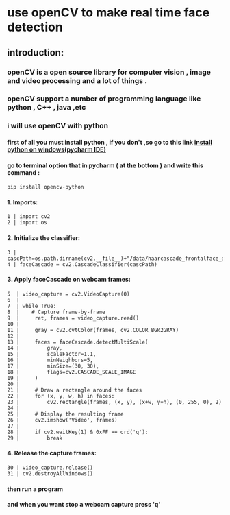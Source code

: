 # use openCV to make real time face detection




## introduction:
### openCV is a open source library for computer vision , image and video processing   and a lot of things .
### openCV support a number of programming language like python , C++ , java ,etc
### i will use openCV with python 

#### first of all you must install python , if you don't ,so go to this link [install python on windows(pycharm IDE)](https://www.guru99.com/how-to-install-python.html)

#### go to terminal option  that in pycharm ( at the bottom ) and write this command : 
 
 ```
 pip install opencv-python
 ```



#### 1. Imports:

```
1 | import cv2 
2 | import os
```


#### 2. Initialize the classifier:

```
3 | cascPath=os.path.dirname(cv2.__file__)+"/data/haarcascade_frontalface_default.xml"
4 | faceCascade = cv2.CascadeClassifier(cascPath)
```
#### 3. Apply faceCascade on webcam frames:

```
5  | video_capture = cv2.VideoCapture(0)
6  | 
7  | while True:
8  |    # Capture frame-by-frame
9  |     ret, frames = video_capture.read()
10 | 
11 |     gray = cv2.cvtColor(frames, cv2.COLOR_BGR2GRAY)
12 |
13 |     faces = faceCascade.detectMultiScale(
14 |         gray,
15 |         scaleFactor=1.1,
16 |         minNeighbors=5,
17 |         minSize=(30, 30),
18 |         flags=cv2.CASCADE_SCALE_IMAGE
19 |     )
20 |
21 |     # Draw a rectangle around the faces
22 |     for (x, y, w, h) in faces:
23 |         cv2.rectangle(frames, (x, y), (x+w, y+h), (0, 255, 0), 2)
24 |
25 |     # Display the resulting frame
26 |     cv2.imshow('Video', frames)
27 |
28 |     if cv2.waitKey(1) & 0xFF == ord('q'):
29 |         break
```

#### 4. Release the capture frames:

```
30 | video_capture.release()
31 | cv2.destroyAllWindows()
```


#### then run a program 



#### and when you want stop a webcam capture press 'q' 
